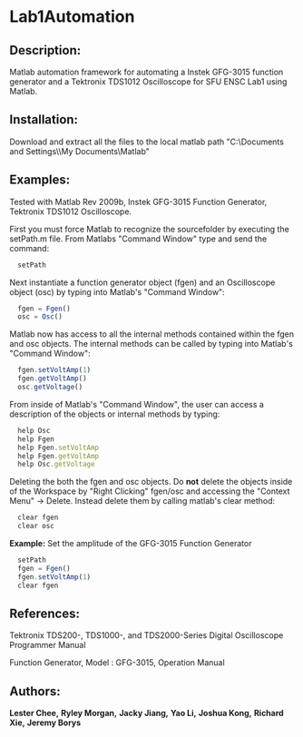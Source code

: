 Lab1Automation
==============

## Description:

Matlab automation framework for automating a Instek GFG-3015 function generator and a Tektronix TDS1012 Oscilloscope for SFU ENSC Lab1 using Matlab.

## Installation:
Download and extract all the files to the local matlab path "C:\Documents and Settings\\<username>\My Documents\Matlab\"


## Examples:
  
Tested with Matlab Rev 2009b, Instek GFG-3015 Function Generator, Tektronix TDS1012 Oscilloscope.

First you must force Matlab to recognize the sourcefolder by executing the setPath.m file. From Matlabs "Command Window" type and send the command:
``` js
  setPath
```

Next instantiate a function generator object (fgen) and an Oscilloscope object (osc) by typing into Matlab's "Command Window":
``` js
  fgen = Fgen()
  osc = Osc()
```

Matlab now has access to all the internal methods contained within the fgen and osc objects. The internal methods can be called by typing into Matlab's "Command Window":
``` js
  fgen.setVoltAmp(1)
  fgen.getVoltAmp()
  osc.getVoltage()
```

From inside of Matlab's "Command Window", the user can access a description of the objects or internal methods by typing:
``` js
  help Osc
  help Fgen
  help Fgen.setVoltAmp
  help Fgen.getVoltAmp
  help Osc.getVoltage
```

Deleting the both the fgen and osc objects. Do **not** delete the objects inside of the Workspace by "Right Clicking" fgen/osc and accessing the "Context Menu" -> Delete. Instead delete them by calling matlab's clear method:
``` js
  clear fgen
  clear osc
```

**Example:** Set the amplitude of the GFG-3015 Function Generator
``` js
  setPath
  fgen = Fgen()
  fgen.setVoltAmp(1)
  clear fgen
```

## References:

  Tektronix TDS200-, TDS1000-, and TDS2000-Series Digital Oscilloscope Programmer Manual
  
  Function Generator, Model : GFG-3015, Operation Manual

## Authors:

  **Lester Chee,**
  **Ryley Morgan,**
  **Jacky Jiang,**
  **Yao Li,**
  **Joshua Kong,**
  **Richard Xie,**
  **Jeremy Borys**
